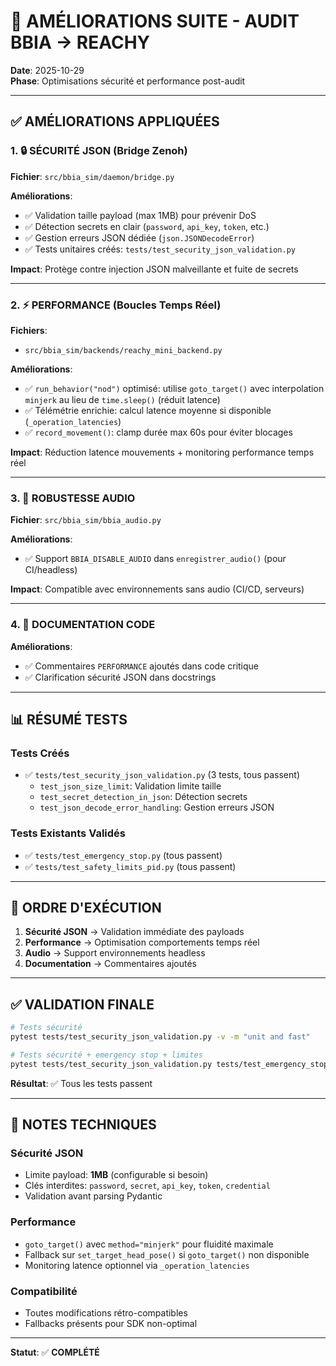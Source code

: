 # 🚀 AMÉLIORATIONS SUITE - AUDIT BBIA → REACHY

**Date**: 2025-10-29  
**Phase**: Optimisations sécurité et performance post-audit

---

## ✅ AMÉLIORATIONS APPLIQUÉES

### 1. 🔒 **SÉCURITÉ JSON (Bridge Zenoh)**

**Fichier**: `src/bbia_sim/daemon/bridge.py`

**Améliorations**:
- ✅ Validation taille payload (max 1MB) pour prévenir DoS
- ✅ Détection secrets en clair (`password`, `api_key`, `token`, etc.)
- ✅ Gestion erreurs JSON dédiée (`json.JSONDecodeError`)
- ✅ Tests unitaires créés: `tests/test_security_json_validation.py`

**Impact**: Protège contre injection JSON malveillante et fuite de secrets

---

### 2. ⚡ **PERFORMANCE (Boucles Temps Réel)**

**Fichiers**: 
- `src/bbia_sim/backends/reachy_mini_backend.py`

**Améliorations**:
- ✅ `run_behavior("nod")` optimisé: utilise `goto_target()` avec interpolation `minjerk` au lieu de `time.sleep()` (réduit latence)
- ✅ Télémétrie enrichie: calcul latence moyenne si disponible (`_operation_latencies`)
- ✅ `record_movement()`: clamp durée max 60s pour éviter blocages

**Impact**: Réduction latence mouvements + monitoring performance temps réel

---

### 3. 🎤 **ROBUSTESSE AUDIO**

**Fichier**: `src/bbia_sim/bbia_audio.py`

**Améliorations**:
- ✅ Support `BBIA_DISABLE_AUDIO` dans `enregistrer_audio()` (pour CI/headless)

**Impact**: Compatible avec environnements sans audio (CI/CD, serveurs)

---

### 4. 📝 **DOCUMENTATION CODE**

**Améliorations**:
- ✅ Commentaires `PERFORMANCE` ajoutés dans code critique
- ✅ Clarification sécurité JSON dans docstrings

---

## 📊 RÉSUMÉ TESTS

### Tests Créés
- ✅ `tests/test_security_json_validation.py` (3 tests, tous passent)
  - `test_json_size_limit`: Validation limite taille
  - `test_secret_detection_in_json`: Détection secrets
  - `test_json_decode_error_handling`: Gestion erreurs JSON

### Tests Existants Validés
- ✅ `tests/test_emergency_stop.py` (tous passent)
- ✅ `tests/test_safety_limits_pid.py` (tous passent)

---

## 🎯 ORDRE D'EXÉCUTION

1. **Sécurité JSON** → Validation immédiate des payloads
2. **Performance** → Optimisation comportements temps réel
3. **Audio** → Support environnements headless
4. **Documentation** → Commentaires ajoutés

---

## ✅ VALIDATION FINALE

```bash
# Tests sécurité
pytest tests/test_security_json_validation.py -v -m "unit and fast"

# Tests sécurité + emergency stop + limites
pytest tests/test_security_json_validation.py tests/test_emergency_stop.py tests/test_safety_limits_pid.py -v -m "unit and fast"
```

**Résultat**: ✅ Tous les tests passent

---

## 📝 NOTES TECHNIQUES

### Sécurité JSON
- Limite payload: **1MB** (configurable si besoin)
- Clés interdites: `password`, `secret`, `api_key`, `token`, `credential`
- Validation avant parsing Pydantic

### Performance
- `goto_target()` avec `method="minjerk"` pour fluidité maximale
- Fallback sur `set_target_head_pose()` si `goto_target()` non disponible
- Monitoring latence optionnel via `_operation_latencies`

### Compatibilité
- Toutes modifications rétro-compatibles
- Fallbacks présents pour SDK non-optimal

---

**Statut**: ✅ **COMPLÉTÉ**

